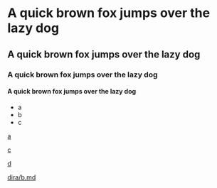 # A quick brown fox jumps over the lazy dog

## A quick brown fox jumps over the lazy dog

### A quick brown fox jumps over the lazy dog

#### A quick brown fox jumps over the lazy dog

- a
- b
- c

[a](a.md)

[c](c.md)

[d](d.md)

[dira/b.md](dira/b.md)

